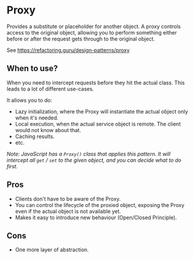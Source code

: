# Proxy

Provides a substitute or placeholder for another object. A proxy controls access to the original object, allowing you to perform something either before or after the request gets through to the original object.

See https://refactoring.guru/design-patterns/proxy

## When to use?

When you need to intercept requests before they hit the actual class. This leads to a lot of different use-cases.

It allows you to do:
- Lazy initialization, where the Proxy will instantiate the actual object only when it's needed.
- Local execution, when the actual service object is remote. The client would not know about that.
- Caching results.
- etc.

*Note: JavaScript has a `Proxy()` class that applies this pattern. It will intercept all `get` / `set` to the given object, and you can decide what to do first.*

## Pros

- Clients don't have to be aware of the Proxy.
- You can control the lifecycle of the proxied object, exposing the Proxy even if the actual object is not available yet.
- Makes it easy to introduce new behaviour (Open/Closed Principle).

## Cons

- One more layer of abstraction.
